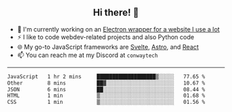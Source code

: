<h2 align="center">Hi there! 👋</h2>

- 🔭 I'm currently working on an [Electron wrapper for a website I use a lot](https://github.com/ConwayTech-Dev/MyPolyPlus)
- ⚡ I like to code webdev-related projects and also Python code
- 🌐 My go-to JavaScript frameworks are [Svelte](https://svelte.dev/), [Astro](https://astro.build/), and [React](https://react.dev/)
- 📫 You can reach me at my Discord at <code>conwaytech</code>

***

<!--START_SECTION:waka-->

```txt
JavaScript   1 hr 2 mins     ███████████████████▒░░░░░   77.65 %
Other        8 mins          ██▓░░░░░░░░░░░░░░░░░░░░░░   10.67 %
JSON         6 mins          ██░░░░░░░░░░░░░░░░░░░░░░░   08.44 %
HTML         1 min           ▒░░░░░░░░░░░░░░░░░░░░░░░░   01.68 %
CSS          1 min           ▒░░░░░░░░░░░░░░░░░░░░░░░░   01.56 %
```

<!--END_SECTION:waka-->

